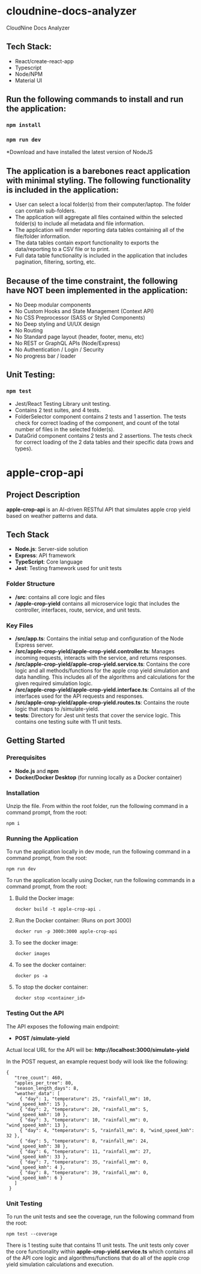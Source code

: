 # cloudnine-docs-analyzer
CloudNine Docs Analyzer

## Tech Stack:
- React/create-react-app
- Typescript
- Node/NPM
- Material UI

## Run the following commands to install and run the application:

### `npm install`
### `npm run dev`

*Download and have installed the latest version of NodeJS

## The application is a barebones react application with minimal styling. The following functionality is included in the application:

- User can select a local folder(s) from their computer/laptop. The folder can contain sub-folders.
- The application will aggregate all files contained within the selected folder(s) to include all metadata and file information.
- The application will render reporting data tables containing all of the file/folder information.
- The data tables contain export functionality to exports the data/reporting to a CSV file or to print.
- Full data table functionality is included in the application that includes pagination, filtering, sorting, etc. 

## Because of the time constraint, the following have NOT been implemented in the application:

- No Deep modular components
- No Custom Hooks and State Management (Context API)
- No CSS Preprocessor (SASS or Styled Components)
- No Deep styling and UI/UX design
- No Routing
- No Standard page layout (header, footer, menu, etc)
- No REST or GraphQL APIs (Node/Express)
- No Authentication / Login / Security
- No progress bar / loader

## Unit Testing:

### `npm test`

- Jest/React Testing Library unit testing.
- Contains 2 test suites, and 4 tests.
- FolderSelector component contains 2 tests and 1 assertion. The tests check for correct loading of the component, and count of the total number of files in the selected folder(s).
- DataGrid component contains 2 tests and 2 assertions. The tests check for correct loading of the 2 data tables and their specific data (rows and types).




# apple-crop-api

## Project Description
**apple-crop-api** is an AI-driven RESTful API that simulates apple crop yield based on weather patterns and data. 

## Tech Stack
- **Node.js**: Server-side solution
- **Express**: API framework
- **TypeScript**: Core language
- **Jest**: Testing framework used for unit tests

### Folder Structure
- **/src**: contains all core logic and files
- **/apple-crop-yield** contains all microservice logic that includes the controller, interfaces, route, service, and unit tests.

### Key Files
- **/src/app.ts**: Contains the initial setup and configuration of the Node Express server.
- **/src/apple-crop-yield/apple-crop-yield.controller.ts**: Manages incoming requests, interacts with the service, and returns responses.
- **/src/apple-crop-yield/apple-crop-yield.service.ts**: Contains the core logic and all methods/functions for the apple crop yield simulation and data handling. This includes all of the algorithms and calculations for the given required simulation logic.
- **/src/apple-crop-yield/apple-crop-yield.interface.ts**: Contains all of the interfaces used for the API requests and responses.
- **/src/apple-crop-yield/apple-crop-yield.routes.ts**: Contains the route logic that maps to /simulate-yield.
- **__tests__**: Directory for Jest unit tests that cover the service logic. This contains one testing suite with 11 unit tests.

## Getting Started

### Prerequisites
- **Node.js** and **npm**
- **Docker/Docker Desktop** (for running locally as a Docker container)

### Installation
Unzip the file. From within the root folder, run the following command in a command prompt, from the root:
   ```
   npm i
   ```
### Running the Application
To run the application locally in dev mode, run the following command in a command prompt, from the root:
   ```
   npm run dev
   ```
To run the application locally using Docker, run the following commands in a command prompt, from the root:
1. Build the Docker image:
   ```
   docker build -t apple-crop-api .
   ```
2. Run the Docker container: (Runs on port 3000)
   ```
   docker run -p 3000:3000 apple-crop-api
   ```
3. To see the docker image:
   ```
   docker images
   ```
4. To see the docker container:
   ```
   docker ps -a
   ```
5. To stop the docker container:
   ```
   docker stop <container_id>
   ```

### Testing Out the API
The API exposes the following main endpoint:
- **POST /simulate-yield**

Actual local URL for the API will be: **http://localhost:3000/simulate-yield**

In the POST request, an example request body will look like the following:
   ```
   {
      "tree_count": 460,
      "apples_per_tree": 80,
      "season_length_days": 8,
      "weather_data": [
        { "day": 1, "temperature": 25, "rainfall_mm": 10, "wind_speed_kmh": 15 },
        { "day": 2, "temperature": 20, "rainfall_mm": 5, "wind_speed_kmh": 10 },
        { "day": 3, "temperature": 10, "rainfall_mm": 0, "wind_speed_kmh": 13 },
        { "day": 4, "temperature": 5, "rainfall_mm": 0, "wind_speed_kmh": 32 },
        { "day": 5, "temperature": 8, "rainfall_mm": 24, "wind_speed_kmh": 38 },
        { "day": 6, "temperature": 11, "rainfall_mm": 27, "wind_speed_kmh": 33 },
        { "day": 7, "temperature": 35, "rainfall_mm": 0, "wind_speed_kmh": 4 },
        { "day": 8, "temperature": 39, "rainfall_mm": 0, "wind_speed_kmh": 6 }
      ]
    }
   ```

### Unit Testing
To run the unit tests and see the coverage, run the following command from the root:
   ```
   npm test --coverage
   ```

There is 1 testing suite that contains 11 unit tests. The unit tests only cover the core functionality within **apple-crop-yield.service.ts** which contains all of the API core logic and algorithms/functions that do all of the apple crop yield simulation calculations and execution.
